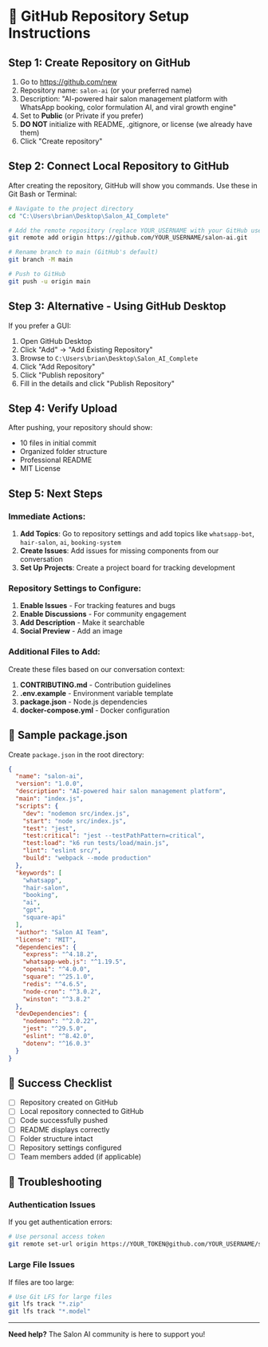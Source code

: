 # 🚀 GitHub Repository Setup Instructions

## Step 1: Create Repository on GitHub

1. Go to https://github.com/new
2. Repository name: `salon-ai` (or your preferred name)
3. Description: "AI-powered hair salon management platform with WhatsApp booking, color formulation AI, and viral growth engine"
4. Set to **Public** (or Private if you prefer)
5. **DO NOT** initialize with README, .gitignore, or license (we already have them)
6. Click "Create repository"

## Step 2: Connect Local Repository to GitHub

After creating the repository, GitHub will show you commands. Use these in Git Bash or Terminal:

```bash
# Navigate to the project directory
cd "C:\Users\brian\Desktop\Salon_AI_Complete"

# Add the remote repository (replace YOUR_USERNAME with your GitHub username)
git remote add origin https://github.com/YOUR_USERNAME/salon-ai.git

# Rename branch to main (GitHub's default)
git branch -M main

# Push to GitHub
git push -u origin main
```

## Step 3: Alternative - Using GitHub Desktop

If you prefer a GUI:

1. Open GitHub Desktop
2. Click "Add" → "Add Existing Repository"
3. Browse to `C:\Users\brian\Desktop\Salon_AI_Complete`
4. Click "Add Repository"
5. Click "Publish repository"
6. Fill in the details and click "Publish Repository"

## Step 4: Verify Upload

After pushing, your repository should show:
- 10 files in initial commit
- Organized folder structure
- Professional README
- MIT License

## Step 5: Next Steps

### Immediate Actions:
1. **Add Topics**: Go to repository settings and add topics like `whatsapp-bot`, `hair-salon`, `ai`, `booking-system`
2. **Create Issues**: Add issues for missing components from our conversation
3. **Set Up Projects**: Create a project board for tracking development

### Repository Settings to Configure:
1. **Enable Issues** - For tracking features and bugs
2. **Enable Discussions** - For community engagement
3. **Add Description** - Make it searchable
4. **Social Preview** - Add an image

### Additional Files to Add:

Create these files based on our conversation context:

1. **CONTRIBUTING.md** - Contribution guidelines
2. **.env.example** - Environment variable template
3. **package.json** - Node.js dependencies
4. **docker-compose.yml** - Docker configuration

## 📝 Sample package.json

Create `package.json` in the root directory:

```json
{
  "name": "salon-ai",
  "version": "1.0.0",
  "description": "AI-powered hair salon management platform",
  "main": "index.js",
  "scripts": {
    "dev": "nodemon src/index.js",
    "start": "node src/index.js",
    "test": "jest",
    "test:critical": "jest --testPathPattern=critical",
    "test:load": "k6 run tests/load/main.js",
    "lint": "eslint src/",
    "build": "webpack --mode production"
  },
  "keywords": [
    "whatsapp",
    "hair-salon",
    "booking",
    "ai",
    "gpt",
    "square-api"
  ],
  "author": "Salon AI Team",
  "license": "MIT",
  "dependencies": {
    "express": "^4.18.2",
    "whatsapp-web.js": "^1.19.5",
    "openai": "^4.0.0",
    "square": "^25.1.0",
    "redis": "^4.6.5",
    "node-cron": "^3.0.2",
    "winston": "^3.8.2"
  },
  "devDependencies": {
    "nodemon": "^2.0.22",
    "jest": "^29.5.0",
    "eslint": "^8.42.0",
    "dotenv": "^16.0.3"
  }
}
```

## 🎉 Success Checklist

- [ ] Repository created on GitHub
- [ ] Local repository connected to GitHub
- [ ] Code successfully pushed
- [ ] README displays correctly
- [ ] Folder structure intact
- [ ] Repository settings configured
- [ ] Team members added (if applicable)

## 🚨 Troubleshooting

### Authentication Issues
If you get authentication errors:
```bash
# Use personal access token
git remote set-url origin https://YOUR_TOKEN@github.com/YOUR_USERNAME/salon-ai.git
```

### Large File Issues
If files are too large:
```bash
# Use Git LFS for large files
git lfs track "*.zip"
git lfs track "*.model"
```

---

**Need help?** The Salon AI community is here to support you!